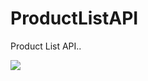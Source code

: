# ProductListAPI
Product List API..



<a href="https://portal.azure.com/#create/Microsoft.Template/uri/https%3A%2F%2Fgithub.com%2Fpratapladhani%2FProductListAPI%2Fraw%2Fmaster%2FPowerAppsProductListAPI%2FWebSite.json" target="_blank">
    <img src="http://azuredeploy.net/deploybutton.png"/>
</a>
